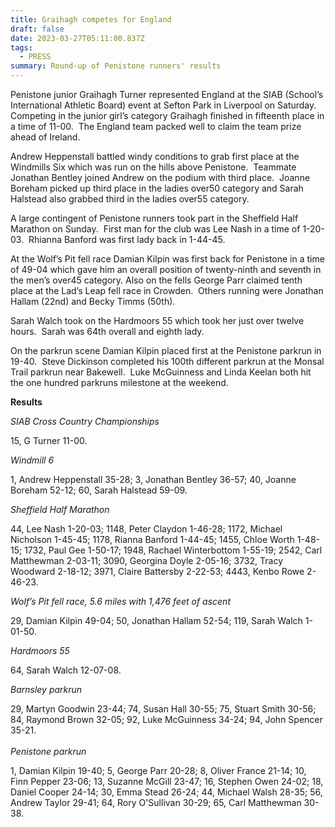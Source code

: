 ```yaml
---
title: Graihagh competes for England
draft: false
date: 2023-03-27T05:11:00.837Z
tags:
  - PRESS
summary: Round-up of Penistone runners' results
---
```

Penistone junior Graihagh Turner represented England at the SIAB (School’s International Athletic Board) event at Sefton Park in Liverpool on Saturday.  Competing in the junior girl’s category Graihagh finished in fifteenth place in a time of 11-00.  The England team packed well to claim the team prize ahead of Ireland.

Andrew Heppenstall battled windy conditions to grab first place at the Windmills Six which was run on the hills above Penistone.  Teammate Jonathan Bentley joined Andrew on the podium with third place.  Joanne Boreham picked up third place in the ladies over50 category and Sarah Halstead also grabbed third in the ladies over55 category.

A large contingent of Penistone runners took part in the Sheffield Half Marathon on Sunday.  First man for the club was Lee Nash in a time of 1-20-03.  Rhianna Banford was first lady back in 1-44-45.

At the Wolf’s Pit fell race Damian Kilpin was first back for Penistone in a time of 49-04 which gave him an overall position of twenty-ninth and seventh in the men’s over45 category. Also on the fells George Parr claimed tenth place at the Lad’s Leap fell race in Crowden.  Others running were Jonathan Hallam (22nd) and Becky Timms (50th).

Sarah Walch took on the Hardmoors 55 which took her just over twelve hours.  Sarah was 64th overall and eighth lady.

On the parkrun scene Damian Kilpin placed first at the Penistone parkrun in 19-40.  Steve Dickinson completed his 100th different parkrun at the Monsal Trail parkrun near Bakewell.  Luke McGuinness and Linda Keelan both hit the one hundred parkruns milestone at the weekend.

**R﻿esults**

*SIAB Cross Country Championships*

15, G Turner 11-00.

*Windmill 6*

1, Andrew Heppenstall 35-28; 3, Jonathan Bentley 36-57; 40, Joanne Boreham 52-12; 60, Sarah Halstead 59-09.

*Sheffield Half Marathon*

44, Lee Nash 1-20-03; 1148, Peter Claydon 1-46-28; 1172, Michael Nicholson 1-45-45; 1178, Rianna Banford 1-44-45; 1455, Chloe Worth 1-48-15; 1732, Paul Gee 1-50-17; 1948, Rachael Winterbottom 1-55-19; 2542, Carl Matthewman 2-03-11; 3090, Georgina Doyle 2-05-16; 3732, Tracy Woodward 2-18-12; 3971, Claire Battersby 2-22-53; 4443, Kenbo Rowe 2-46-23.

*Wolf’s Pit fell race, 5.6 miles with 1,476 feet of ascent*

29, Damian Kilpin 49-04; 50, Jonathan Hallam 52-54; 119, Sarah Walch 1-01-50.

*Hardmoors 55*

64, Sarah Walch 12-07-08.

*Barnsley parkrun*

29, Martyn Goodwin 23-44; 74, Susan Hall 30-55; 75, Stuart Smith 30-56; 84, Raymond Brown 32-05; 92, Luke McGuinness 34-24; 94, John Spencer 35-21.\
\
*Penistone parkrun*

1, Damian Kilpin 19-40; 5, George Parr 20-28; 8, Oliver France 21-14; 10, Finn Pepper 23-06; 13, Suzanne McGill 23-47; 16, Stephen Owen 24-02; 18, Daniel Cooper 24-14; 30, Emma Stead 26-24; 44, Michael Walsh 28-35; 56, Andrew Taylor 29-41; 64, Rory O'Sullivan 30-29; 65, Carl Matthewman 30-38.